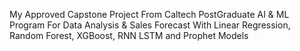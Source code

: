 My Approved Capstone Project From Caltech PostGraduate AI & ML Program For Data Analysis & Sales Forecast With Linear Regression, Random Forest, XGBoost, RNN LSTM and Prophet Models
